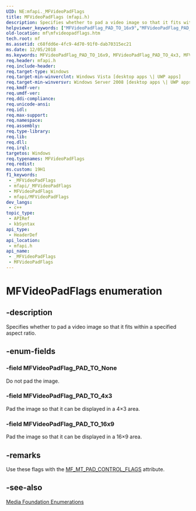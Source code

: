 ```yaml
---
UID: NE:mfapi._MFVideoPadFlags
title: MFVideoPadFlags (mfapi.h)
description: Specifies whether to pad a video image so that it fits within a specified aspect ratio.
helpviewer_keywords: ["MFVideoPadFlag_PAD_TO_16x9","MFVideoPadFlag_PAD_TO_4x3","MFVideoPadFlag_PAD_TO_None","MFVideoPadFlags","MFVideoPadFlags enumeration [Media Foundation]","c68fdd6e-4fc9-4d70-91f0-dab70315ec21","mf.mfvideopadflags","mfapi/MFVideoPadFlag_PAD_TO_16x9","mfapi/MFVideoPadFlag_PAD_TO_4x3","mfapi/MFVideoPadFlag_PAD_TO_None","mfapi/MFVideoPadFlags"]
old-location: mf\mfvideopadflags.htm
tech.root: mf
ms.assetid: c68fdd6e-4fc9-4d70-91f0-dab70315ec21
ms.date: 12/05/2018
ms.keywords: MFVideoPadFlag_PAD_TO_16x9, MFVideoPadFlag_PAD_TO_4x3, MFVideoPadFlag_PAD_TO_None, MFVideoPadFlags, MFVideoPadFlags enumeration [Media Foundation], c68fdd6e-4fc9-4d70-91f0-dab70315ec21, mf.mfvideopadflags, mfapi/MFVideoPadFlag_PAD_TO_16x9, mfapi/MFVideoPadFlag_PAD_TO_4x3, mfapi/MFVideoPadFlag_PAD_TO_None, mfapi/MFVideoPadFlags
req.header: mfapi.h
req.include-header: 
req.target-type: Windows
req.target-min-winverclnt: Windows Vista [desktop apps \| UWP apps]
req.target-min-winversvr: Windows Server 2008 [desktop apps \| UWP apps]
req.kmdf-ver: 
req.umdf-ver: 
req.ddi-compliance: 
req.unicode-ansi: 
req.idl: 
req.max-support: 
req.namespace: 
req.assembly: 
req.type-library: 
req.lib: 
req.dll: 
req.irql: 
targetos: Windows
req.typenames: MFVideoPadFlags
req.redist: 
ms.custom: 19H1
f1_keywords:
 - _MFVideoPadFlags
 - mfapi/_MFVideoPadFlags
 - MFVideoPadFlags
 - mfapi/MFVideoPadFlags
dev_langs:
 - c++
topic_type:
 - APIRef
 - kbSyntax
api_type:
 - HeaderDef
api_location:
 - mfapi.h
api_name:
 - _MFVideoPadFlags
 - MFVideoPadFlags
---
```


# MFVideoPadFlags enumeration


## -description

Specifies whether to pad a video image so that it fits within a specified aspect ratio.

## -enum-fields

### -field MFVideoPadFlag_PAD_TO_None

Do not pad the image.

### -field MFVideoPadFlag_PAD_TO_4x3

Pad the image so that it can be displayed in a 4×3 area.

### -field MFVideoPadFlag_PAD_TO_16x9

Pad the image so that it can be displayed in a 16×9 area.

## -remarks

Use these flags with the <a href="/windows/desktop/medfound/mf-mt-pad-control-flags-attribute">MF_MT_PAD_CONTROL_FLAGS</a> attribute.

## -see-also

<a href="/windows/desktop/medfound/media-foundation-enumerations">Media Foundation Enumerations</a>

